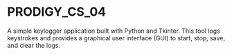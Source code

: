 # PRODIGY_CS_04
A simple keylogger application built with Python and Tkinter. This tool logs keystrokes and provides a graphical user interface (GUI) to start, stop, save, and clear the logs.
